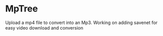 # MpTree
Upload a mp4 file to convert into an Mp3. Working on adding savenet for easy video download and conversion 
